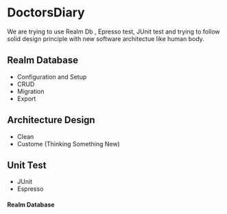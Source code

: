 # DoctorsDiary

We are trying to use Realm Db , Epresso test, JUnit test and trying to follow solid design principle with new software architectue like human body.

## Realm Database
- Configuration and Setup
- CRUD
- Migration
- Export

## Architecture Design
- Clean
- Custome (Thinking Something New)

## Unit Test
- JUnit
- Espresso

#### Realm Database



